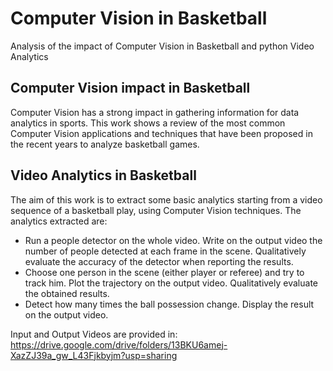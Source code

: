 # Computer Vision in Basketball
 Analysis of the impact of Computer Vision in Basketball and python Video Analytics

## Computer Vision impact in Basketball
Computer Vision has a strong impact in gathering information
for data analytics in sports. This work shows a review of the most
common Computer Vision applications and techniques that have
been proposed in the recent years to analyze basketball games.

## Video Analytics in Basketball
The aim of this work is to extract some basic analytics starting
from a video sequence of a basketball play, using Computer Vision
techniques. The analytics extracted are:
* Run a people detector on the whole video.
Write on the output video the number of people detected
at each frame in the scene.
Qualitatively evaluate the accuracy of the detector when
reporting the results.
* Choose one person in the scene (either player or referee)
and try to track him.
Plot the trajectory on the output video.
Qualitatively evaluate the obtained results.
* Detect how many times the ball possession change.
Display the result on the output video.

Input and Output Videos are provided in:
https://drive.google.com/drive/folders/13BKU6amej-XazZJ39a_gw_L43Fjkbyjm?usp=sharing